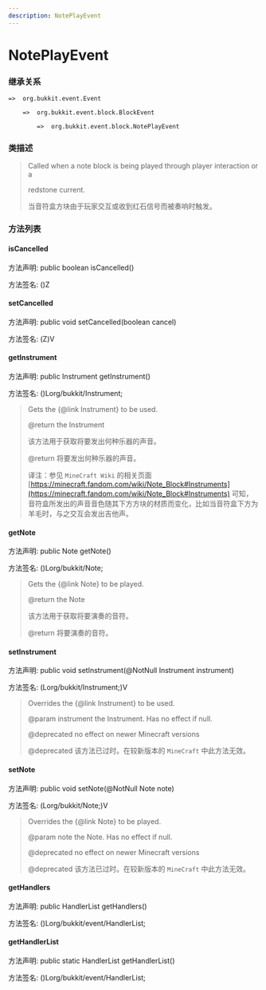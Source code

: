 ```yaml
---
description: NotePlayEvent
---
```


# NotePlayEvent

### 继承关系

    =>  org.bukkit.event.Event

        =>  org.bukkit.event.block.BlockEvent

            =>  org.bukkit.event.block.NotePlayEvent

### 类描述

> Called when a note block is being played through player interaction or a
> 
> redstone current.
> 
> <p>
> 
> 当音符盒方块由于玩家交互或收到红石信号而被奏响时触发。

### 方法列表

#### isCancelled

方法声明: public boolean isCancelled()

方法签名: ()Z

#### setCancelled

方法声明: public void setCancelled(boolean cancel)

方法签名: (Z)V

#### getInstrument

方法声明: public Instrument getInstrument()

方法签名: ()Lorg/bukkit/Instrument;

> Gets the {@link Instrument} to be used.
> 
> @return the Instrument
> 
> <p>
> 
> 该方法用于获取将要发出何种乐器的声音。
> 
> @return 将要发出何种乐器的声音。
> 
> <p>
> 
> 译注：参见 `MineCraft Wiki` 的相关页面 [https://minecraft.fandom.com/wiki/Note_Block#Instruments](https://minecraft.fandom.com/wiki/Note_Block#Instruments) 可知，音符盒所发出的声音音色随其下方方块的材质而变化，比如当音符盒下方为羊毛时，与之交互会发出吉他声。

#### getNote

方法声明: public Note getNote()

方法签名: ()Lorg/bukkit/Note;

> Gets the {@link Note} to be played.
> 
> @return the Note
> 
> <p>
> 
> 该方法用于获取将要演奏的音符。
> 
> @return 将要演奏的音符。

#### setInstrument

方法声明: public void setInstrument(@NotNull Instrument instrument)

方法签名: (Lorg/bukkit/Instrument;)V

> Overrides the {@link Instrument} to be used.
> 
> @param instrument the Instrument. Has no effect if null.
> 
> @deprecated no effect on newer Minecraft versions
> 
> <p>
> 
> @deprecated 该方法已过时。在较新版本的 `MineCraft` 中此方法无效。

#### setNote

方法声明: public void setNote(@NotNull Note note)

方法签名: (Lorg/bukkit/Note;)V

> Overrides the {@link Note} to be played.
> 
> @param note the Note. Has no effect if null.
> 
> @deprecated no effect on newer Minecraft versions
> 
> <p>
> 
> @deprecated 该方法已过时。在较新版本的 `MineCraft` 中此方法无效。

#### getHandlers

方法声明: public HandlerList getHandlers()

方法签名: ()Lorg/bukkit/event/HandlerList;

#### getHandlerList

方法声明: public static HandlerList getHandlerList()

方法签名: ()Lorg/bukkit/event/HandlerList;